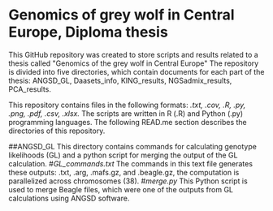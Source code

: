 # Genomics of grey wolf in Central Europe, Diploma thesis 
This GitHub repository was created to store scripts and results related to a thesis called "Genomics of the grey wolf in Central Europe"
  The repository is divided into five directories, which contain documents for each part of the thesis: ANGSD_GL, Daasets_info, KING_results, NGSadmix_results, PCA_results.

This repository contains files in the following formats: _.txt, .cov, .R, .py, .png, .pdf, .csv, .xlsx._ The scripts are written in R (.R) and Python (.py) programming languages. 
The following READ.me section describes the directories of this repository.  

##ANGSD_GL
This directory contains commands for calculating genotype likelihoods (GL) and a python script for merging the output of the GL calculation.
#_GL_commands.txt_
The commands in this text file generates these outputs: .txt, .arg, .mafs.gz, and .beagle.gz, the computation is parallelized across chromosomes (38). 
#_merge.py_
This Python script is used to merge Beagle files, which were one of the outputs from GL calculations using ANGSD software. 
